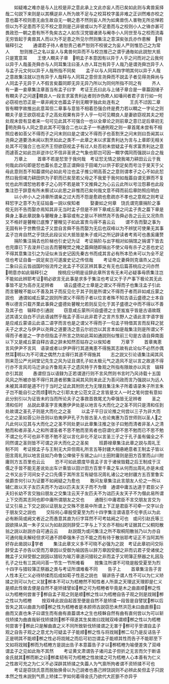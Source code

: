 <!-- { "loadSidebar": true } -->
　　如疑难之难亦是与人比校是非之意此承上文此亦妄人而已矣如此则与禽兽奚择哉二句説下来则是以其横逆非人所为故不足与之校耳校字虽非难之正训然难亦校之意也葢不校则患无由生故自无一朝之患不然则妄人所为如禽兽伤人害物无所忌惮若但以为不足患而不见不校之意则是己非彼或以为不足患而与之校则小人之锋亦甚可畏政恐一朝之患有所不免矣古之人如东汉党锢诸贤与阉寺小人同世至与之校而流毒无穷皆起于禽兽其人而以为不足患之所见尔然则集注之意深矣张氏亦作患解　明辑释引之
　　通谓君子待人者恕责己者严恕则不校彼之为妄人严则惟恐己之为常人
　　恕则推己之名以妄人与禽兽何异而不与校岂推己之谓乎通毎如此説恕大抵只是寛意耳
　　王使人瞷夫子章　明孟子本意因有以异于人乎之问而对之云我何以异于人哉虽尧舜亦与人同耳集注曰圣人亦人耳岂有异于人哉乃是谓尧舜岂异于人与孟子元文何以异于人哉所指不同矣
　　孟子以与人同耳四字明其何以异于人哉之意故集注就以岂有异于人哉释与人同耳之意但言尧舜而不説孟子者见得尧舜尚与人同孟子无异于人不假言矣葢同即无异无异乃所以为同何所指不同之有
　　齐人有一妻一妾章集注章首当有孟子曰字　考证王氏曰此与上储子章合是一章葢因储子有瞷夫子之问遂瞷良人一段言求富贵利达者则诈伪欺人如墦间者君子言行如一何必窃视也恐正是一章非阙文也葢孟子别无瞷字独此处连有之
　　王氏不过因二章皆有瞷字故推出此意耳但二章事与意皆不相着恐强合终是费力若以瞷之一字论之则瞷夫子是王欲窃视孟子之高处观果有异于人乎一句可见瞷良人是妻欲窃视其夫之短处观未尝有显者来一句可见此其不可强合一也以全章论之则前章之意已足后章初无明尧舜与人同之意此其不可强合二也以孟子一书通例观之则一章首尾未尝有不相照应者如荅父不得而子之问末则曰是之谓父不得而子也荅割烹之问末则曰吾闻其以尧舜之道要汤未闻以割烹如此之类不一此章之末以求富贵利达为言与上章即无相关处其不可强合三也况齐王但欲窃视孟子有过人处否初未尝疑孟子有求富贵利达之意而遽荅之如此岂非逆诈亿不信非圣贤之气象也耶岂可因一瞷字偶同而强説以合之哉
　　万章上
　　首章不若是恝至于我何哉　考证恝无情之貌我竭力耕田云云于我何哉此四句即是恝也葢长息之意正谓舜往于田竭力以供子职足矣而号泣于旻天于父母此意则吾不知葢谓何必如此号泣也孟子推公明高荅之之意则谓孝子之心不如此恝然曰我但竭力耕田供为子职而已矣至若父母之不我爱于我何如哉葢自谓无罪而不复忧也此所谓恝他若孝子之心则不若是故下文推舜之为心云云此所以号泣怨慕也此段集注恐于辞意有所未察试以此思之非惟而已矣何哉文意不碍而前后章防照应明白
　　以小弁小人之诗章所谓亲之过大而不怨是愈疏也愈疏亦不孝也之意观之则考证释恝字之意不为无征姑备一説以俟知者
　　娶妻如之何章　饶氏谓完廪捐阶之事傥无则不告而娶亦焉知其非无当时孟子但是不辨下章咸丘蒙之问孟子责之葢下章是舜身上事此章説象与瞽瞍身上事容或有之是以不辨然尧不告舜必告之云云又况烝烝又不格奸是瞽瞍已底豫了瞽瞍见子如此富贵乌得不喜云云
　　谓不告而娶之事为无固有补于世教但孟子又尝自言舜不告而娶为无后也双峰以为不辨犹可使果无其事孟子岂肯自然之乎饶氏此段议论大抵皆是朱子或问之所记辟读者考焉可也愚奚庸赘
　　捐阶集注捐去也阶梯也引史记为证　考证捐阶与出字相对如捐馆之捐谓下皆去也完廪已下去浚井已出去而瞽瞍焚之掩之葢舜随即捐出不使父母有杀子之恶也史记不得其意集注引之为证似未当史记因先秦古书而成其言必有所本恐未可以为全不足信也考证自备一説足矣岂可遂废史记之传信哉
　　考证帝之妻舜则克谐烝乂之后二象曰云云皆战国时俗流传之讹孟子不区区辨其事之有无也后篇荅桃应之问亦然　明意亦如此辑释引之
　　按桃应分明是设辞此章所言有无未可必疑事毋质集注岂不能如此辨耶考证明必欲言无此事是求多于集注也考证又于子产事下极论其无此事皆不足为高亦无足辨者
　　语云盛德之士章是之谓父不得而子也集注孟子引此而言瞽瞍不能以不善及其子而反见化于其子则是所谓父不得而子者而非如咸丘蒙之説也　通谓如咸丘蒙之説则所谓父不得而子者以位言者殊不知古语云盛德之士本自専以德言只载齐栗此事舜之盛德处瞽瞍允若则反见化于其子盛德之中而不得以不善及其子也　辑释亦引通説
　　窃意咸丘蒙所问自盛德之士至岌岌乎皆是古语故既述其语又自白不识此语诚然乎哉孟子荅以此非君子之言齐东野人之语此言字语字皆是应咸丘蒙语云此语二语字而言也是之谓父不得而子一句孟子特借其言而反释之犹夫子之求之与伊尹以尧舜之道要汤之意云尔初岂以其言本如是哉集注则是所谓父不得而子者是之一字亦但指孟子所言之防如此耳如通説则似惟前三句是古语自舜南面以下又是咸丘蒙自释古语之辞未知然否姑存之以俟知者
　　万章下
　　首章夷恵言风伊尹不言风　语录或者以伊尹得行其道夷恵不得施其志故有此论似不必然亦偶然耳明以为不可谓之偶然力主得行其道不得施其
　　志之説又引论语集注闻其风则来范公严光祠堂记先生之风为证且谓孔子如太极元气之造风不足以言之故道不得行亦不言风司马迁讲业齐鲁观夫子之遗风特于齐鲁观之所指有限故亦以风言　辑释亦引其説
　　愚谓但当以语録为正若谓道行则不言风然则书言时乃风诗载十五国风风之所被亦皆不得行其道者邪集注闻其风则来此正为荅问政而言乃强説以为远人未被其泽即是道不行于当时之证此其附防尤为无理且集注朱子所着语录朱子所言朱子岂不能自引之而烦明为之引耶太史公范文正之言皆是文人一时之笔何尝有意如此分别引以为证皆未的当而所论夫子之事救首救尾尤为牵强皆无足辨者
　　圣之清和任时　丛説此章圣字言夷惠伊尹处是以地言与大而化之之圣不同只是清和任到处故谓之圣孔子则是大而化之之圣
　　以孟子平日议论推之何尝以三子为非大而化之之圣如荅公孙丑则以伯夷伊尹孔子为皆古圣人也论夷惠为百世师则以圣人之凡此何以见其与大而化之之圣不同处更以此章集注推之张子曰勉而清者非圣人之清勉而和者非圣人之和所谓圣者不思不勉而至焉者也窃谓化即不思不勉而已不思不勉不谓之化不可也非不思不勉不足以言化非化不足以言圣三子之于孔子虽有偏全之不同然谓之圣则皆不可谓之非大而化之之圣矣
　　班爵禄章集注此章之説与周礼王制不同　考证按孟子与王制无大异但周礼所言五等封疆大相悬絶意者王制孟子皆以田言周礼则以地言且如乃命鲁公俾侯于东锡之山川土田附庸则是田方百里而山川附庸则方五百里也云云
　　恐不可如此臆度毕竟孟子言于诸侯毁籍之后王制成于汉儒之手皆不能无差讹处出车计乘皆以田计田方百里千乘之车从何而出周礼亦是未成之书又出于河间女子之口先儒于其所言互有疑信况周礼诸公之地封疆方五百里鲁实侯爵柰何引以为证要不如阙疑之为愈也
　　敢问友章集注此言朋友人伦之一所以辅仁故以天子友匹夫而不为诎以匹夫友天子而不为僣　通谓中庸五达道于君臣父子夫妇长幼不言交独曰朋友之交集注云天子友匹夫不为诎匹夫友天子不为僣此易所谓上下交而其志同也即中庸所谓朋友之交也
　　通既引中庸君臣不言交朋友言交为证又引易上下交之説以证朋友之交殊不思易中所谓上下正是君臣不可牵一交字以合于朋友交之説也
　　交际何心章殷受夏至为烈十四字集注谓语意不伦李氏以为此必有断简或阙文者近之而愚意其直为衍字耳然不可考姑阙之可也　或问引赵氏等三説欲择从其一朱子又以为如赵説则辞受二字与上下文亦不相似考证据其亡父桐阳散翁之説以赵説亦自可通云云
　　赵説既为或问集注之所不取桐阳散翁乃以为亦自可通何哉夫解经但求可通不顾牵强朱子岂不能之而有待于散翁耶考证正不当阿其所好存此凿説以学者
　　集注此章文义多不可晓不必强为之説　考证此章初问交际辞受孟子亦告以受而万章因以受御为喻因告以辞万章因受御之非而讥君子受诸侯之餽孟子又辩受御之説因以猎较为喻万章遂问猎较之非而孟子又明簿正祭器之礼因及孔子之仕有三其间问荅一节生一节所难看
　　按集注所谓不可晓是殷受夏至为烈十四字与猎较簿正祭器之类与考证所谓难看不同
　　告子上
　　首章集注告子言人性本无仁义必待矫揉而后成如荀子性恶之説也　辑讲告子谓人性不可以为仁义矫揉之则可以为仁义犹栁本不可以为桮棬然不知性者人所禀之天理这天理即是仁义是顺此性做去便是自然不是矫揉譬如栁之可为桮棬者毕竟是木之曲直顺栁之性以为桮棬何尝害于栁自孟子观之则是顺栁之性以为桮棬自告子观之则是戕贼栁之性以为桮棬
　　按双峰此説自起首至便是自然不是矫揉一段皆是自譬犹栁以后皆失之其以曲直为顺栁之性为桮棬者是本颜师古説窃恐未然洪范未曰曲直蔡曰曲而又直也朱子曰谓生而有曲有直葢谓木之生也枝榦自然有曲有直何尝以为可以斩伐矫揉为曲直哉斩伐矫揉则栁不得遂其生矣故曰戕贼双峰谓顺栁之性以为桮棬何尝害于栁此只是解曲直之义不同所致斩伐矫揉谓之无害于栁可乎至谓自孟子观之自告子观之之意尤为可疑孟子子能顺栁之性与将戕贼栁二句乃是反诘告子正是明其不能顺栁之性必将戕贼之而后可初岂谓孟子能顺其性而告子不能耶至下文如将戕贼栁而为桮棬方是説出告子本意葢告子才以栁桮棬为喻便差失了双峰谓孟子之见如此殆不其然
　　考证黄文肃谓告子诸问孟子但折之无言而欠于断语金氏就其栁而断之曰栁柔韧有可为桮棬之性故揉之可为桮棬人心本善有为仁义之性故可充之为仁义不必深辟其矫揉之失葢人为气禀所拘者谓不资矫揉不可也
　　考证是窃饶氏意而脱胎换骨以为己説者也愚己辨饶説则不必辨此矣但孟子只説本然之性未説到气质上矫揉二字如何着得金氏乃欲代大匠斵不亦异乎
